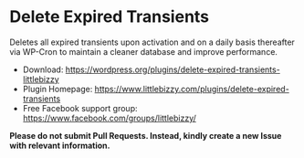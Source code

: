 # Delete Expired Transients

Deletes all expired transients upon activation and on a daily basis thereafter via WP-Cron to maintain a cleaner database and improve performance.

* Download: https://wordpress.org/plugins/delete-expired-transients-littlebizzy
* Plugin Homepage: https://www.littlebizzy.com/plugins/delete-expired-transients
* Free Facebook support group: https://www.facebook.com/groups/littlebizzy/

**Please do not submit Pull Requests. Instead, kindly create a new Issue with relevant information.**
